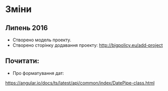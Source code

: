 # Зміни

## Липень 2016

* Створено модель проекту.
* Створено сторінку додавання проекту: http://bigpolicy.eu/add-project

## Почитати:

* Про форматування дат:

https://angular.io/docs/ts/latest/api/common/index/DatePipe-class.html
